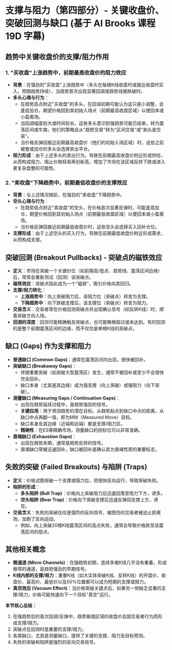 # 支撑与阻力（第四部分）- 关键收盘价、突破回测与缺口 (基于 Al Brooks 课程 19D 字幕)

## 趋势中关键收盘价的支撑/阻力作用

### 1. "买收盘"上涨趋势中，前期最高收盘价的阻力效应
-   **背景**：在强劲的"买收盘"上涨趋势中（多头在每根K线收盘时或接近收盘时买入，预期趋势持续），当趋势首次出现显著回调或趋势线被跌破时。
-   **多头心理与行为**：
    -   在趋势高点附近"买收盘"的多头，在回调初期可能认为这只是小调整，会逢低加仓，期望价格回到其初始入场点（前期最高收盘区域）以便回本或小盈离场。
    -   当回调幅度较大或时间较长，这些多头意识到强趋势可能已结束，转为震荡区间或牛旗，他们的策略会从"趋势交易"转为"区间交易"或"剥头皮交易"。
    -   当价格反弹回接近前期最高收盘价（他们的初始入场区域）时，这些之前被套或加仓的多头会选择卖出平仓。
-   **阻力形成**：由于上述多头的卖出行为，导致在前期最高收盘价附近形成供给，从而构成阻力，阻止价格轻易再创新高，增加了市场在该区域反转下跌或进入更复杂盘整的可能性。

### 2. "卖收盘"下降趋势中，前期最低收盘价的支撑效应
-   **背景**：与上述情况相反，在强劲的"卖收盘"下降趋势中。
-   **空头心理与行为**：
    -   在趋势低点附近"卖收盘"的空头，在价格首次显著反弹时，可能逢高加仓，期望价格回到其初始入场点（前期最低收盘区域）以便回本或小盈离场。
    -   当价格反弹回接近前期最低收盘价时，这些空头会选择买入回补仓位。
-   **支撑形成**：由于上述空头的买入行为，导致在前期最低收盘价附近形成需求，从而构成支撑。

## 突破回测 (Breakout Pullbacks) - 突破点的磁铁效应
-   **定义**：市场在突破一个关键价位（如前期高/低点、趋势线、震荡区间边缘）后，常常会重新测试（回测）该突破点。
-   **磁铁效应**：突破点因此成为一个"磁铁"，吸引价格向其回归。
-   **支撑/阻力转化**：
    -   **上涨趋势中**：向上突破阻力后，该阻力位（突破点）转变为支撑。
    -   **下降趋势中**：向下跌破支撑后，该支撑位（突破点）转变为阻力。
-   **交易含义**：交易者常在价格回测突破点并出现确认信号（如反转K线）时，顺着突破方向入场。
-   **回测的深度**：回测可能精确触及突破点，也可能略微超过或未达到。有时回测的是整个前期震荡区间的边缘，而不仅仅是单根K线的突破点。

## 缺口 (Gaps) 作为支撑和阻力
-   **普通缺口 (Common Gaps)**：通常在震荡区间内出现，很快被回补。
-   **突破缺口 (Breakaway Gaps)**：
    -   伴随重要突破（如突破大型震荡区）发生，通常不被回补或至少不会很快完全回补。
    -   缺口本身（尤其是其边缘）成为强支撑（向上突破）或强阻力（向下突破）。
-   **测量缺口 (Measuring Gaps / Continuation Gaps)**：
    -   出现在趋势延续过程中，是趋势强劲的信号。
    -   **关键应用**：用于预测趋势的潜在目标。从趋势起点到缺口中点的距离，从缺口中点再翻一倍，即为MM（Measured Move）目标。
    -   缺口本身及其边缘（近端和远端）都是支撑/阻力区。
    -   **精确性**：在ES等精确市场，测量缺口的目标位可以非常准确。
-   **衰竭缺口 (Exhaustion Gaps)**：
    -   出现在趋势末期，通常是趋势反转的信号。
    -   衰竭缺口常被迅速回补。缺口被回补是确认其为衰竭性质的重要标志。

## 失败的突破 (Failed Breakouts) 与陷阱 (Traps)
-   **定义**：价格试图突破一个支撑或阻力位，但很快反向运行，导致突破失败。
-   **陷阱的形成**：
    -   **多头陷阱 (Bull Trap)**：价格向上突破阻力后迅速回落至阻力下方，诱多。
    -   **空头陷阱 (Bear Trap)**：价格向下突破支撑后迅速反弹回支撑上方，诱空。
-   **交易含义**：失败的突破往往是强烈的反向信号，被困住的交易者被迫止损离场，加剧了反向运动。
    -   例如，向上突破20根K线震荡区间的高点失败，通常会导致价格跌至该震荡区间的低点。

## 其他相关概念
-   **微通道 (Micro Channels)**：在强趋势初期，连续多根K线几乎没有重叠，形成极窄的通道，是趋势强劲的早期信号。
-   **K线内部的支撑/阻力**：重要K线（如大实体突破K线、反转K线）的开盘价、收盘价、最高价、最低价以及50%位置都可以成为短期的支撑或阻力。
-   **真空效应 (Vacuum Effect)**：当价格突破关键点后，如果另一侧缺乏显著的支撑/阻力，价格可能快速向下一个目标"真空"运行。

**本节核心总结：**
1.  在强趋势后的首次回调/反弹中，趋势极值区域的收盘价会因交易者行为而形成支撑/阻力。
2.  突破点在回测时是重要的支撑/阻力。
3.  各类缺口，尤其是测量缺口，提供了关键的支撑、阻力及目标预测。
4.  失败的突破和陷阱是强烈的反向交易信号。 